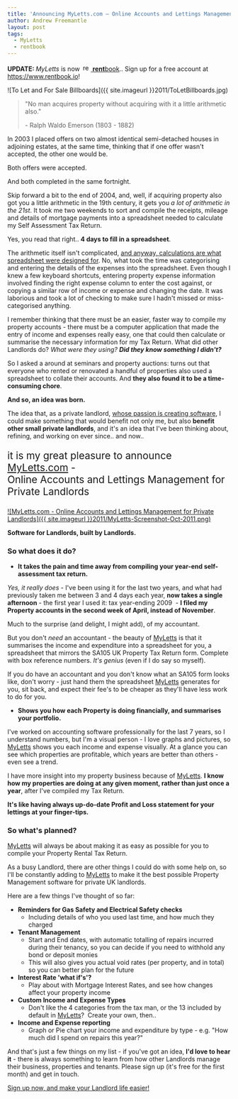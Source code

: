 ```yaml
---
title: 'Announcing MyLetts.com – Online Accounts and Lettings Management for Private Landlords'
author: Andrew Freemantle
layout: post
tags:
  - MyLetts
  - rentbook
---
```


<div class="alert alert-success">
<b>UPDATE: </b> <em>MyLetts</em> is now <a class="rentbook" href="https://www.rentbook.io"><img class="rentbook-logo" style="margin-top:2px; margin-left:3px" src="{{ site.imageurl }}rentbook-logo-18px.png" alt="rentbook logo" width="18px" height="16px" /> <b>rent</b>book</a>..  Sign up for a free account at <a class="alert-link" href="https://www.rentbook.io">https://www.rentbook.io</a>!
</div>

![To Let and For Sale Billboards]({{ site.imageurl }}2011/ToLetBillboards.jpg)

> "No man acquires property without acquiring with it a little arithmetic also."
> 
> \- Ralph Waldo Emerson (1803 - 1882)

In 2003 I placed offers on two almost identical semi-detached houses in adjoining estates, at the same time, thinking that if one offer wasn't accepted, the other one would be.

Both offers were accepted.

And both completed in the same fortnight.

Skip forward a bit to the end of 2004, and, well, if acquiring property also got you a little arithmetic in the 19th century, it gets you *a lot of arithmetic in the 21st*. It took me two weekends to sort and compile the receipts, mileage and details of mortgage payments into a spreadsheet needed to calculate my Self Assessment Tax Return.

Yes, you read that right.. **4 days to fill in a spreadsheet**.

The arithmetic itself isn't complicated, [and anyway, calculations are what spreadsheet were designed for](http://en.wikipedia.org/wiki/Spreadsheet#VisiCalc "VisiCalc - the first personal computer spreadsheet application - Wikipedia"). No, what took the time was categorising and entering the details of the expenses into the spreadsheet. Even though I knew a few keyboard shortcuts, entering property expense information involved finding the right expense column to enter the cost against, or copying a similar row of income or expense and changing the date. It was laborious and took a lot of checking to make sure I hadn't missed or miss-categorised anything.

I remember thinking that there must be an easier, faster way to compile my property accounts - there must be a computer application that made the entry of income and expenses really easy, one that could then calculate or summarise the necessary information for my Tax Return. What did other Landlords do? *What were they using?* ***Did they know something I didn't?***

So I asked a around at seminars and property auctions: turns out that everyone who rented or renovated a handful of properties also used a spreadsheet to collate their accounts. And **they also found it to be a time-consuming chore**.

**And so, an idea was born.**

The idea that, as a private landlord, [whose passion is creating software](http://www.fatlemon.co.uk/aboutme/ "About the author"), I could make something that would benefit not only me, but also **benefit other small private landlords**, and it's an idea that I've been thinking about, refining, and working on ever since.. and now..

<p style="font-size: 1.6em;">it is my great pleasure to announce <a title="MyLetts.com - Online Accounts and Lettings Management for Private Landlords" href="http://www.myletts.com/">MyLetts.com</a> -<br /> Online Accounts and Lettings Management for Private Landlords
</p>

[![MyLetts.com - Online Accounts and Lettings Management for Private Landlords]({{ site.imageurl }}2011/MyLetts-Screenshot-Oct-2011.png)](http://www.myletts.com/ "MyLetts.com - Online Accounts and Lettings Management for Private Landlords")

**Software for Landlords, built by Landlords.**


### So what does it do?

  * **It takes the pain and time away from compiling your year-end self-assessment tax return.**

*Yes, it really does* - I've been using it for the last two years, and what had previously taken me between 3 and 4 days each year, **now takes a single afternoon** - the first year I used it: tax year-ending 2009  - **I filed my Property accounts in the second week of April, instead of November**.

Much to the surprise (and delight, I might add), of my accountant.

But you don't *need* an accountant - the beauty of [MyLetts][1] is that it summarises the income and expenditure into a spreadsheet for you, a spreadsheet that mirrors the SA105 UK Property Tax Return form. Complete with box reference numbers. *It's genius* (even if I do say so myself).

If you do have an accountant and you don't know what an SA105 form looks like, don't worry - just hand them the spreadsheet [MyLetts][1] generates for you, sit back, and expect their fee's to be cheaper as they'll have less work to do for you.

  * **Shows you how each Property is doing financially, and summarises your portfolio.**

I've worked on accounting software professionally for the last 7 years, so I understand numbers, but I'm a visual person - I love graphs and pictures, so [MyLetts][1] shows you each income and expense visually. At a glance you can see which properties are profitable, which years are better than others - even see a trend.

I have more insight into my property business because of [MyLetts](http://www.myletts.com/ "MyLetts.com - Online Accounts and Lettings Management for Private Landlords"). **I know how my properties are doing at any given moment, rather than just once a year**, after I've compiled my Tax Return.

**It's like having always up-do-date Profit and Loss statement for your lettings at your finger-tips.**


### So what's planned?


[MyLetts][1] will always be about making it as easy as possible for you to compile your Property Rental Tax Return.

As a busy Landlord, there are other things I could do with some help on, so I'll be constantly adding to [MyLetts][1] to make it the best possible Property Management software for private UK landlords.

Here are a few things I've thought of so far:

  * **Reminders for Gas Safety and Electrical Safety checks**  
    - Including details of who you used last time, and how much they charged
  * **Tenant Management**  
    - Start and End dates, with automatic totalling of repairs incurred during their tenancy, so you can decide if you need to withhold any bond or deposit monies  
    - This will also gives you actual void rates (per property, and in total) so you can better plan for the future
  * **Interest Rate 'what if's'?**  
    - Play about with Mortgage Interest Rates, and see how changes affect your property income
  * **Custom Income and Expense Types**  
    - Don't like the 4 categories from the tax man, or the 13 included by default in [MyLetts][1]?  Create your own, then..
  * **Income and Expense reporting**  
    - Graph or Pie chart your income and expenditure by type - e.g. "How much did I spend on repairs this year?"

And that's just a few things on my list - if you've got an idea, **I'd love to hear it** - there is always something to learn from how other Landlords manage their business, properties and tenants. Please sign up (it's free for the first month) and get in touch.


[Sign up now, and make your Landlord life easier!][1]

 [1]: http://www.myletts.com/ "MyLetts.com - Online Accounts and Lettings Management for Private Landlords"
